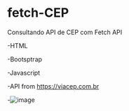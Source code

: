 # fetch-CEP
Consultando API de CEP com Fetch API

-HTML

-Bootsptrap

-Javascript

-API from https://viacep.com.br

-![image](https://user-images.githubusercontent.com/11077068/198046725-3bbda299-1510-4c46-992c-45db56692c39.png)

